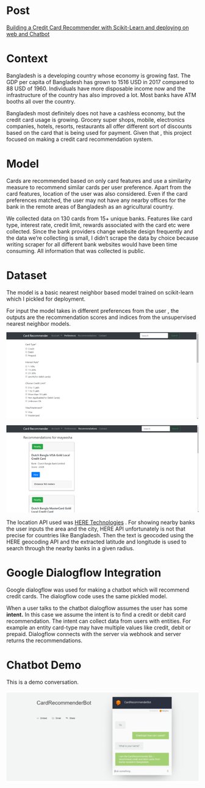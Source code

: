 # Post

[Building a Credit Card Recommender with Scikit-Learn and deploying on web and Chatbot](https://medium.com/learning-machine-learning/building-a-credit-card-recommender-and-deploying-on-web-and-chatbot-platform-91bd7baf2798)



# Context

Bangladesh is a developing country whose economy is growing fast. The GDP per capita of Bangladesh has grown to 1516 USD in 2017 compared to 88 USD of 1960. Individuals have more disposable income now and the infrastructure of the country has also improved a lot. Most banks have ATM booths all over the country.

Bangladesh most definitely does not have a cashless economy, but the credit card usage is growing. Grocery super shops, mobile, electronics companies, hotels, resorts, restaurants all offer different sort of discounts based on the card that is being used for payment. Given that , this project focused on making a credit card recommendation system. 

# Model

Cards are recommended based on only card features and use a similarity measure to recommend similar cards per user preference. Apart from the card features, location of the user was also considered. Even if the card preferences matched, the user may not have any nearby offices for the bank in the remote areas of Bangladesh as an agricultural country.

We collected data on 130 cards from 15+ unique banks. Features like card type, interest rate, credit limit, rewards associated with the card etc were collected. Since the bank providers change website design frequently and the data we’re collecting is small, I didn’t scrape the data by choice because writing scraper for all different bank websites would have been time consuming. All information that was collected is public.

# Dataset

The model is a basic nearest neighbor based model trained on scikit-learn which I pickled for deployment. 

For input the model takes in different preferences from the user , the outputs are the recommendation scores and indices from the unsupervised nearest neighbor models.

![](demo/demo3.png)



![](demo/demo4.png)



The location API used was [HERE Technologies](https://www.here.com/) . For showing nearby banks the user inputs the area and the city, HERE API unfortunately is not that precise for countries like Bangladesh. Then the text is geocoded using the HERE geocoding API and the extracted latitude and longitude is used to search through the nearby banks in a given radius.

# Google Dialogflow Integration

Google dialogflow was used for making a chatbot which will recommend credit cards. The dialogflow code uses the same pickled model. 

When a user talks to the chatbot dialogflow assumes the user has some **intent.** In this case we assume the intent is to find a credit or debit card recommendation. The intent can collect data from users with entities.  For example an entity card-type may have multiple values like credit, debit or prepaid. Dialogflow connects with the server via webhook and server returns the recommendations. 

# Chatbot Demo

This is a demo conversation.

![](demo/demo.gif)

